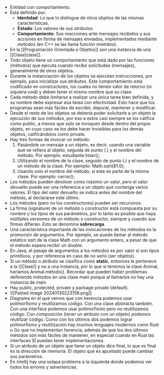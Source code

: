 - Entidad con comportamiento.
- Está definido por: 
	- **Identidad**: Lo que lo distingue de otros objetos de las mismas características. 
	- **Estado**: Los valores de sus *atributos*. 
	- **Comportamiento**: Sus reacciones ante mensajes recibidos y sus acciones en forma de mensajes enviados, implementados mediante *métodos* (en C++ se las llama función miembro).
- En la [[Programación Orientada a Objetos]] son una instancia de una [[Clase|clase]].
- Todo objeto tiene un comportamiento que está dado por las funciones (métodos) que ejecuta cuando recibe solicitudes (mensajes), generalmente de otros objetos. 
- Durante la instanciación de los objetos se ejecutan instrucciones, por ejemplo, para inicializar sus atributos. Este comportamiento está codificado en constructores, los cuales no tienen valor de retorno (ni siquiera void) y deben tener el mismo nombre que su clase. 
- Cada método debe limitarse a realizar una única tarea bien definida, y su nombre debe expresar esa tarea con efectividad. Esto hace que los programas sean más fáciles de escribir, depurar, mantener y modificar.
- Desde el resto de los objetos se debería poder solicitarle a un objeto la ejecución de sus métodos, por eso a estos casi siempre se los califica como public, a menos que solo se invoquen desde dentro del propio objeto, en cuyo caso se los debe hacer invisibles para los demás objetos, calificándolos como private.
- Hay tres formas de invocar un método:
	1. Pasándole un mensaje a un objeto, es decir, usando una variable que se refiera al objeto, seguida de punto (.) y el nombre del método. Por ejemplo: estudiante.listar();
	2. Utilizando el nombre de la clase, seguido de punto (.) y el nombre de un método de la clase. Por ejemplo: Math.sqrt(81.0);
	3. Usando solo el nombre del método, si este es parte de la misma clase. Por ejemplo: cerrar();
- Los métodos pueden devolver como máximo un valor, pero el valor devuelto puede ser una referencia a un objeto que contenga varios valores. El tipo del valor devuelto se indica antes del nombre del método, al declararse este último. 
- Los métodos (pero no los constructores) pueden ser recursivos. 
- La firma (signature) de un método o constructor está compuesta por su nombre y los tipos de sus parámetros, por lo tanto es posible que haya múltiples versiones de un método o constructor, siempre y cuando sus firmas difieran. Esto se denomina **sobrecarga**.
- Una característica importante de las invocaciones de los métodos es la promoción de argumentos. Por ejemplo, se puede llamar al método estático sqrt de la clase Math con un argumento entero, a pesar de que el método espera recibir un double.
- En Java, el pasaje de argumentos a los métodos es por valor si son tipos primitivos, y por referencia en caso de no serlo (ser objetos).
- Si un método o atributo se clasifica como **static**, entonces le pertenece a la [[Clase]] y no a una instancia, por lo que si tenemos la clase Animal, haríamos Animal.método(). Recordar que pueden haber problemas definiendo métodos en una clase main porque al llamarlos no hay una instancia de main.
- Hay public, protected, private y package private (default).
- ![[Pasted image 20240130223158.png]]
- Diagrama en el que vemos que con herencia podemos usar polimorfismo y reutilizamos código. Con una clase abstracta también. Con una interface podemos usar polimorfismo pero no reutilizamos código. Con composición (tener un atributo con un objeto) podemos reutilizar código. Como con los últimos dos podemos lograr polimorfismo y reutilización hay muchos lenguajes modernos como Rust o Go que no implementan herencia, además de que los dos últimos métodos son más fáciles de mantener, en especial cuando en Rust las interfaces SÍ pueden tener implementaciones.
- Si un atributo de un objeto que tiene un objeto dice final, lo que es final es la dirección de memoria. El objeto que es apuntado puede cambiar sus parámetros.
- En intellij hay una solapa problems a la izquierda donde podemos ver todos los errores y advertencias.
